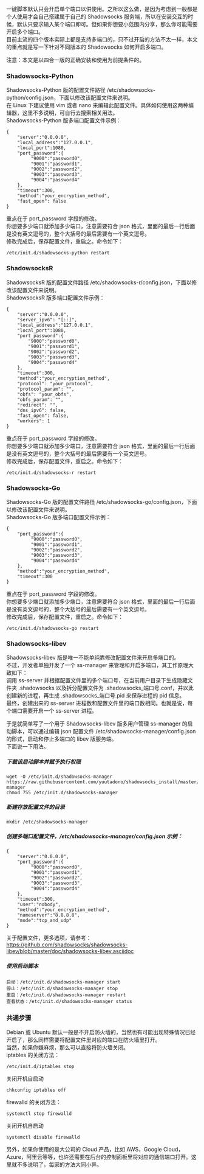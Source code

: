 一键脚本默认只会开启单个端口以供使用。之所以这么做，是因为考虑到一般都是个人使用才会自己搭建属于自己的 Shadowsocks 服务端，所以在安装交互的时候，默认只要求输入某个端口即可。但如果你想要小范围内分享，那么你可能需要开启多个端口。  
目前主流的四个版本实际上都是支持多端口的，只不过开启的方法不太一样，本文的重点就是写一下针对不同版本的 Shadowsocks 如何开启多端口。

注意：本文是以四合一版的正确安装和使用为前提条件的。

### Shadowsocks-Python

Shadowsocks-Python 版的配置文件路径 /etc/shadowsocks-python/config.json，下面以修改该配置文件来说明。  
在 Linux 下建议使用 vim 或者 nano 来编辑此配置文件。具体如何使用这两种编辑器，这里不多说明，可自行去搜索相关用法。  
Shadowsocks-Python 版多端口配置文件示例：
```
{
    "server":"0.0.0.0",
    "local_address":"127.0.0.1",
    "local_port":1080,
    "port_password":{
         "9000":"password0",
         "9001":"password1",
         "9002":"password2",
         "9003":"password3",
         "9004":"password4"
    },
    "timeout":300,
    "method":"your_encryption_method",
    "fast_open": false
}
```

重点在于 port_password 字段的修改。  
你想要多少端口就添加多少端口，注意需要符合 json 格式，里面的最后一行后面是没有英文逗号的，整个大括号的最后需要有一个英文逗号。  
修改完成后，保存配置文件，重启之。命令如下：
```
/etc/init.d/shadowsocks-python restart
```

### ShadowsocksR

ShadowsocksR 版的配置文件路径 /etc/shadowsocks-r/config.json，下面以修改该配置文件来说明。  
ShadowsocksR 版多端口配置文件示例：
```
{
    "server":"0.0.0.0",
    "server_ipv6": "[::]",
    "local_address":"127.0.0.1",
    "local_port":1080,
    "port_password":{
        "9000":"password0",
        "9001":"password1",
        "9002":"password2",
        "9003":"password3",
        "9004":"password4"
    },
    "timeout":300,
    "method":"your_encryption_method",
    "protocol": "your_protocol",
    "protocol_param": "",
    "obfs": "your_obfs",
    "obfs_param": "",
    "redirect": "",
    "dns_ipv6": false,
    "fast_open": false,
    "workers": 1
}
```

重点在于 port_password 字段的修改。  
你想要多少端口就添加多少端口，注意需要符合 json 格式，里面的最后一行后面是没有英文逗号的，整个大括号的最后需要有一个英文逗号。  
修改完成后，保存配置文件，重启之。命令如下：
```
/etc/init.d/shadowsocks-r restart
```

### Shadowsocks-Go

Shadowsocks-Go 版的配置文件路径 /etc/shadowsocks-go/config.json，下面以修改该配置文件来说明。  
Shadowsocks-Go 版多端口配置文件示例：
```
{
    "port_password":{
         "9000":"password0",
         "9001":"password1",
         "9002":"password2",
         "9003":"password3",
         "9004":"password4"
    },
    "method":"your_encryption_method",
    "timeout":300
}
```

重点在于 port_password 字段的修改。  
你想要多少端口就添加多少端口，注意需要符合 json 格式，里面的最后一行后面是没有英文逗号的，整个大括号的最后需要有一个英文逗号。  
修改完成后，保存配置文件，重启之。命令如下：
```
/etc/init.d/shadowsocks-go restart
```

### Shadowsocks-libev

Shadowsocks-libev 版是唯一不能单纯靠修改配置文件来开启多端口的。  
不过，开发者单独开发了一个 ss-manager 来管理和开启多端口，其工作原理大致如下：  
调用 ss-server 并根据配置文件里的多个端口号，在当前用户目录下生成隐藏文件夹 .shadowsocks 以及拆分配置文件为 .shadowsocks_端口号.conf，并以此创建新的进程，再生成 .shadowsocks_端口号.pid 来保存进程的 pid 信息。  
最终，创建出来的 ss-server 进程数和配置文件里的端口数相同。也就是说，每个端口需要开启一个 ss-server 进程。

于是就简单写了一个用于 Shadowsocks-libev 版多用户管理 ss-manager 的启动脚本，可以通过编辑 json 配置文件 /etc/shadowsocks-manager/config.json 的形式，启动和停止多端口的 libev 版服务端。  
下面说一下用法。

##### 下载该启动脚本并赋予执行权限

```
wget -O /etc/init.d/shadowsocks-manager https://raw.githubusercontent.com/yuutadono/shadowsocks_install/master/shadowsocks-manager
chmod 755 /etc/init.d/shadowsocks-manager
```

##### 新建存放配置文件的目录

```
mkdir /etc/shadowsocks-manager
```

##### 创建多端口配置文件，/etc/shadowsocks-manager/config.json 示例：

```
{
    "server":"0.0.0.0",
    "port_password":{
         "9000":"password0",
         "9001":"password1",
         "9002":"password2",
         "9003":"password3",
         "9004":"password4"
    },
    "timeout":300,
    "user":"nobody",
    "method":"your_encryption_method",
    "nameserver":"8.8.8.8",
    "mode":"tcp_and_udp"
}
```

关于配置文件，更多选项，请参考：  
https://github.com/shadowsocks/shadowsocks-libev/blob/master/doc/shadowsocks-libev.asciidoc

##### 使用启动脚本

```
启动：/etc/init.d/shadowsocks-manager start
停止：/etc/init.d/shadowsocks-manager stop
重启：/etc/init.d/shadowsocks-manager restart
查看状态：/etc/init.d/shadowsocks-manager status
```

### 共通步骤

Debian 或 Ubuntu 默认一般是不开启防火墙的，当然也有可能出现特殊情况已经开启了，那么同样需要将配置文件里对应的端口在防火墙里打开。  
当然，如果你嫌麻烦，那么可以直接将防火墙关闭。  
iptables 的关闭方法：
```
/etc/init.d/iptables stop
```

关闭开机自启动
```
chkconfig iptables off
```

firewalld 的关闭方法：
```
systemctl stop firewalld
```

关闭开机自启动
```
systemctl disable firewalld
```

另外，如果你使用的是大公司的 Cloud 产品，比如 AWS，Google Cloud，Azure，阿里云等等，也许还需要在后台的控制面板里将对应的通信端口打开。这里就不多说明了，每家的方法大同小异。